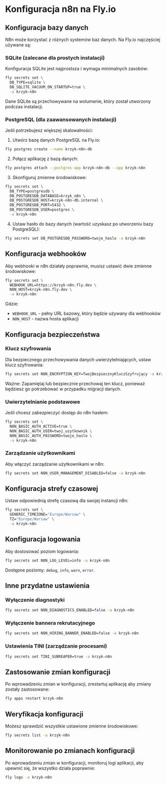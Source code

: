 # Konfiguracja n8n na Fly.io

## Konfiguracja bazy danych

N8n może korzystać z różnych systemów baz danych. Na Fly.io najczęściej używane są:

### SQLite (zalecane dla prostych instalacji)

Konfiguracja SQLite jest najprostsza i wymaga minimalnych zasobów:

```bash
fly secrets set \
  DB_TYPE=sqlite \
  DB_SQLITE_VACUUM_ON_STARTUP=true \
  -a krzyk-n8n
```

Dane SQLite są przechowywane na wolumenie, który został utworzony podczas instalacji.

### PostgreSQL (dla zaawansowanych instalacji)

Jeśli potrzebujesz większej skalowalności:

1. Utwórz bazę danych PostgreSQL na Fly.io:
```bash
fly postgres create --name krzyk-n8n-db
```

2. Połącz aplikację z bazą danych:
```bash
fly postgres attach --postgres-app krzyk-n8n-db --app krzyk-n8n
```

3. Skonfiguruj zmienne środowiskowe:
```bash
fly secrets set \
  DB_TYPE=postgresdb \
  DB_POSTGRESDB_DATABASE=krzyk_n8n \
  DB_POSTGRESDB_HOST=krzyk-n8n-db.internal \
  DB_POSTGRESDB_PORT=5432 \
  DB_POSTGRESDB_USER=postgres \
  -a krzyk-n8n
```

4. Ustaw hasło do bazy danych (wartość uzyskasz po utworzeniu bazy PostgreSQL):
```bash
fly secrets set DB_POSTGRESDB_PASSWORD=twoje_haslo -a krzyk-n8n
```

## Konfiguracja webhooków

Aby webhooki w n8n działały poprawnie, musisz ustawić dwie zmienne środowiskowe:

```bash
fly secrets set \
  WEBHOOK_URL=https://krzyk-n8n.fly.dev \
  N8N_HOST=krzyk-n8n.fly.dev \
  -a krzyk-n8n
```

Gdzie:
- `WEBHOOK_URL` - pełny URL bazowy, który będzie używany dla webhooków
- `N8N_HOST` - nazwa hosta aplikacji

## Konfiguracja bezpieczeństwa

### Klucz szyfrowania

Dla bezpiecznego przechowywania danych uwierzytelniających, ustaw klucz szyfrowania:

```bash
fly secrets set N8N_ENCRYPTION_KEY=TwojBezpiecznyKluczSzyfrujący -a krzyk-n8n
```

Ważne: Zapamiętaj lub bezpiecznie przechowaj ten klucz, ponieważ będziesz go potrzebować w przypadku migracji danych.

### Uwierzytelnianie podstawowe

Jeśli chcesz zabezpieczyć dostęp do n8n hasłem:

```bash
fly secrets set \
  N8N_BASIC_AUTH_ACTIVE=true \
  N8N_BASIC_AUTH_USER=twoj_uzytkownik \
  N8N_BASIC_AUTH_PASSWORD=twoje_haslo \
  -a krzyk-n8n
```

### Zarządzanie użytkownikami

Aby włączyć zarządzanie użytkownikami w n8n:

```bash
fly secrets set N8N_USER_MANAGEMENT_DISABLED=false -a krzyk-n8n
```

## Konfiguracja strefy czasowej

Ustaw odpowiednią strefę czasową dla swojej instancji n8n:

```bash
fly secrets set \
  GENERIC_TIMEZONE="Europe/Warsaw" \
  TZ="Europe/Warsaw" \
  -a krzyk-n8n
```

## Konfiguracja logowania

Aby dostosować poziom logowania:

```bash
fly secrets set N8N_LOG_LEVEL=info -a krzyk-n8n
```

Dostępne poziomy: `debug`, `info`, `warn`, `error`.

## Inne przydatne ustawienia

### Wyłączenie diagnostyki

```bash
fly secrets set N8N_DIAGNOSTICS_ENABLED=false -a krzyk-n8n
```

### Wyłączenie bannera rekrutacyjnego

```bash
fly secrets set N8N_HIRING_BANNER_ENABLED=false -a krzyk-n8n
```

### Ustawienia TINI (zarządzanie procesami)

```bash
fly secrets set TINI_SUBREAPER=true -a krzyk-n8n
```

## Zastosowanie zmian konfiguracji

Po wprowadzeniu zmian w konfiguracji, zrestartuj aplikację aby zmiany zostały zastosowane:

```bash
fly apps restart krzyk-n8n
```

## Weryfikacja konfiguracji

Możesz sprawdzić wszystkie ustawione zmienne środowiskowe:

```bash
fly secrets list -a krzyk-n8n
```

## Monitorowanie po zmianach konfiguracji

Po wprowadzeniu zmian w konfiguracji, monitoruj logi aplikacji, aby upewnić się, że wszystko działa poprawnie:

```bash
fly logs -a krzyk-n8n
```